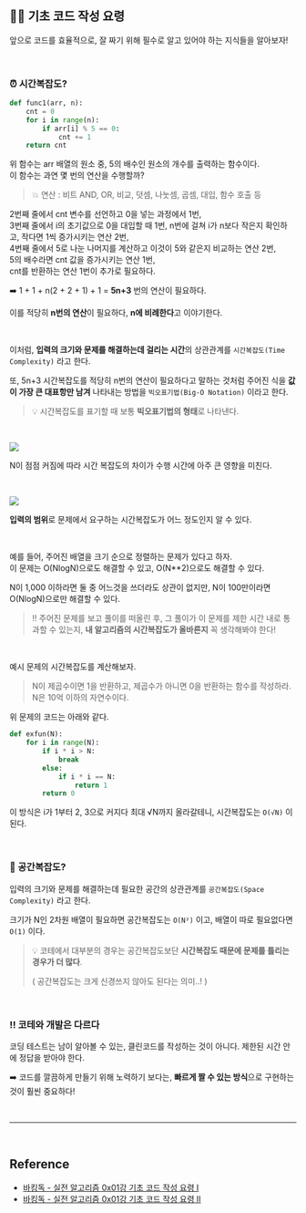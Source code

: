 ## 💁‍♀️ 기초 코드 작성 요령

앞으로 코드를 효율적으로, 잘 짜기 위해 필수로 알고 있어야 하는 지식들을 알아보자!

<br>

### ⏰ 시간복잡도?

```python
def func1(arr, n):
	cnt = 0
    for i in range(n):
    	if arr[i] % 5 == 0:
        	cnt += 1
    return cnt
```

위 함수는 arr 배열의 원소 중, 5의 배수인 원소의 개수를 출력하는 함수이다.  
이 함수는 과연 몇 번의 연산을 수행할까?

> 💥 연산 : 비트 AND, OR, 비교, 덧셈, 나눗셈, 곱셈, 대입, 함수 호출 등

2번째 줄에서 cnt 변수를 선언하고 0을 넣는 과정에서 1번,  
3번째 줄에서 i의 초기값으로 0을 대입할 때 1번,
n번에 걸쳐 i가 n보다 작은지 확인하고, 작다면 1씩 증가시키는 연산 2번,  
4번째 줄에서 5로 나눈 나머지를 계산하고 이것이 5와 같은지 비교하는 연산 2번,  
5의 배수라면 cnt 값을 증가시키는 연산 1번,  
cnt를 반환하는 연산 1번이 추가로 필요하다.

➡️ 1 + 1 + n(2 + 2 + 1) + 1 = **5n+3** 번의 연산이 필요하다.

이를 적당히 **n번의 연산**이 필요하다, **n에 비례한다**고 이야기한다.

<br>

이처럼, **입력의 크기와 문제를 해결하는데 걸리는 시간**의 상관관계를 `시간복잡도(Time Complexity)` 라고 한다.

또, 5n+3 시간복잡도를 적당히 n번의 연산이 필요하다고 말하는 것처럼
주어진 식을 **값이 가장 큰 대표항만 남겨** 나타내는 방법을 `빅오표기법(Big-O Notation)` 이라고 한다.

> 💡 시간복잡도를 표기할 때 보통 **빅오표기법의 형태**로 나타낸다.

<br>

![](https://velog.velcdn.com/images/sukyeongs/post/c44dd48e-ed99-47f3-9a51-ea1b5eee3111/image.png)

N이 점점 커짐에 따라 시간 복잡도의 차이가 수행 시간에 아주 큰 영향을 미친다.

<br>

![](https://velog.velcdn.com/images/sukyeongs/post/ff4ab14a-87e8-458d-8f4e-99be3cd788eb/image.png)

**입력의 범위**로 문제에서 요구하는 시간복잡도가 어느 정도인지 알 수 있다.

<br>

예를 들어, 주어진 배열을 크기 순으로 정렬하는 문제가 있다고 하자.  
이 문제는 O(NlogN)으로도 해결할 수 있고, O(N\*\*2)으로도 해결할 수 있다.

N이 1,000 이하라면 둘 중 어느것을 쓰더라도 상관이 없지만, N이 100만이라면 O(NlogN)으로만 해결할 수 있다.

> ‼️ 주어진 문제를 보고 풀이를 떠올린 후,
> 그 풀이가 이 문제를 제한 시간 내로 통과할 수 있는지,
> **내 알고리즘의 시간복잡도가 올바른지** 꼭 생각해봐야 한다!

<br>

예시 문제의 시간복잡도를 계산해보자.

> N이 제곱수이면 1을 반환하고, 제곱수가 아니면 0을 반환하는 함수를 작성하라. N은 10억 이하의 자연수이다.

위 문제의 코드는 아래와 같다.

```python
def exfun(N):
	for i in range(N):
    	if i * i > N:
        	break
        else:
        	if i * i == N:
            	return 1
        return 0
```

이 방식은 i가 1부터 2, 3으로 커지다 최대 √N까지 올라갈테니,
시간복잡도는 `O(√N)` 이 된다.

<br>

### 🚪 공간복잡도?

입력의 크기와 문제를 해결하는데 필요한 공간의 상관관계를 `공간복잡도(Space Complexity)` 라고 한다.

크기가 N인 2차원 배열이 필요하면 공간복잡도는 `O(N²)` 이고, 배열이 따로 필요없다면 `O(1)` 이다.

> 💡 코테에서 대부분의 경우는 공간복잡도보단 **시간복잡도 때문에 문제를 틀리는 경우가 더 많다**.
>
> ( 공간복잡도는 크게 신경쓰지 않아도 된다는 의미..! )

<br>

### ‼️ 코테와 개발은 다르다

코딩 테스트는 남이 알아볼 수 있는, 클린코드를 작성하는 것이 아니다. 제한된 시간 안에 정답을 받아야 한다.

➡️ 코드를 깔끔하게 만들기 위해 노력하기 보다는, **빠르게 짤 수 있는 방식**으로 구현하는 것이 훨씬 중요하다!

<br>

---

<br>

## Reference

- [바킹독 - 실전 알고리즘 0x01강 기초 코드 작성 요령 I](https://blog.encrypted.gg/922)
- [바킹독 - 실전 알고리즘 0x01강 기초 코드 작성 요령 II](https://blog.encrypted.gg/923)

